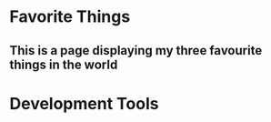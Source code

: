 # Favorite Things
## This is a page displaying my three favourite things in the world
# Development Tools
